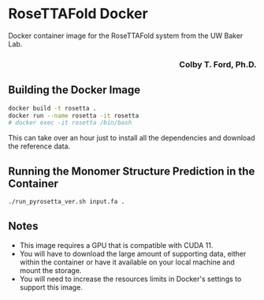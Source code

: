 # RoseTTAFold Docker
Docker container image for the RoseTTAFold system from the UW Baker Lab.

<h3 align="right">Colby T. Ford, Ph.D.</h3>

## Building the Docker Image

```bash
docker build -t rosetta .
docker run --name rosetta -it rosetta
# docker exec -it rosetta /bin/bash
```

This can take over an hour just to install all the dependencies and download the reference data.

## Running the Monomer Structure Prediction in the Container

```bash
./run_pyrosetta_ver.sh input.fa .
```

## Notes
- This image requires a GPU that is compatible with CUDA 11.
- You will have to download the large amount of supporting data, either within the container or have it available on your local machine and mount the storage.
- You will need to increase the resources limits in Docker's settings to support this image.
